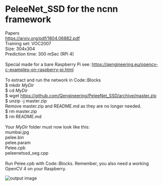 # PeleeNet_SSD for the ncnn framework
Papers <br/>
https://arxiv.org/pdf/1804.06882.pdf <br/>
Training set: VOC2007 <br/>
Size: 304x304 <br/>
Prediction time: 300 mSec (RPi 4) <br/>
<br/>
Special made for a bare Raspberry Pi see: https://qengineering.eu/opencv-c-examples-on-raspberry-pi.html <br/>
<br/>
To extract and run the network in Code::Blocks <br/>
$ mkdir *MyDir* <br/>
$ cd *MyDir* <br/>
$ wget https://github.com/Qengineering/PeleeNet_SSD/archive/master.zip <br/>
$ unzip -j master.zip <br/>
Remove master.zip and README.md as they are no longer needed. <br/> 
$ rm master.zip <br/>
$ rm README.md <br/> <br/>
Your *MyDir* folder must now look like this: <br/> 
mumbai.jpg <br/>
pelee.bin <br/>
pelee.param <br/>
Pelee.cpb <br/>
peleenetssd_seg.cpp <br/>
 <br/>
Run Pelee.cpb with Code::Blocks. Remember, you also need a working OpenCV 4 on your Raspberry. <br/>

![output image]( https://qengineering.eu/images/PeleeNet_Mumbai.jpg )

